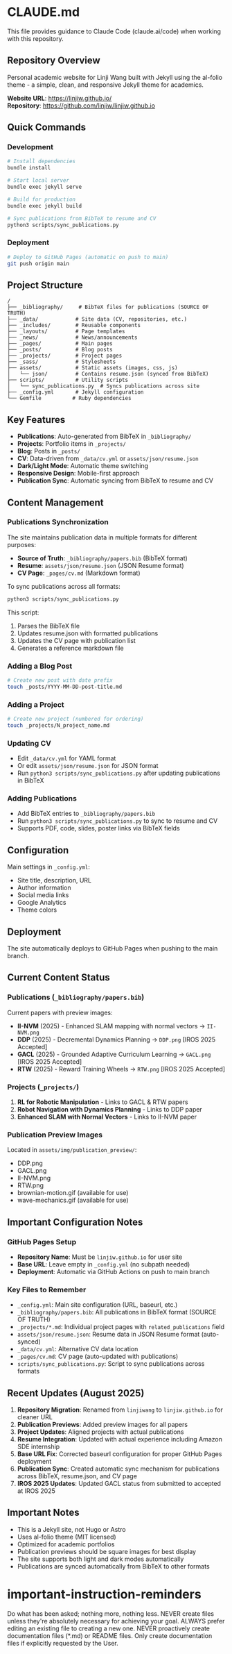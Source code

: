 # CLAUDE.md

This file provides guidance to Claude Code (claude.ai/code) when working with this repository.

## Repository Overview

Personal academic website for Linji Wang built with Jekyll using the al-folio theme - a simple, clean, and responsive Jekyll theme for academics.

**Website URL**: https://linjiw.github.io/  
**Repository**: https://github.com/linjiw/linjiw.github.io

## Quick Commands

### Development
```bash
# Install dependencies
bundle install

# Start local server
bundle exec jekyll serve

# Build for production
bundle exec jekyll build

# Sync publications from BibTeX to resume and CV
python3 scripts/sync_publications.py
```

### Deployment
```bash
# Deploy to GitHub Pages (automatic on push to main)
git push origin main
```

## Project Structure

```
/
├── _bibliography/     # BibTeX files for publications (SOURCE OF TRUTH)
├── _data/            # Site data (CV, repositories, etc.)
├── _includes/        # Reusable components
├── _layouts/         # Page templates
├── _news/            # News/announcements
├── _pages/           # Main pages
├── _posts/           # Blog posts
├── _projects/        # Project pages
├── _sass/            # Stylesheets
├── assets/           # Static assets (images, css, js)
│   └── json/         # Contains resume.json (synced from BibTeX)
├── scripts/          # Utility scripts
│   └── sync_publications.py  # Syncs publications across site
├── _config.yml       # Jekyll configuration
└── Gemfile          # Ruby dependencies
```

## Key Features

- **Publications**: Auto-generated from BibTeX in `_bibliography/`
- **Projects**: Portfolio items in `_projects/`
- **Blog**: Posts in `_posts/`
- **CV**: Data-driven from `_data/cv.yml` or `assets/json/resume.json`
- **Dark/Light Mode**: Automatic theme switching
- **Responsive Design**: Mobile-first approach
- **Publication Sync**: Automatic syncing from BibTeX to resume and CV

## Content Management

### Publications Synchronization

The site maintains publication data in multiple formats for different purposes:
- **Source of Truth**: `_bibliography/papers.bib` (BibTeX format)
- **Resume**: `assets/json/resume.json` (JSON Resume format)
- **CV Page**: `_pages/cv.md` (Markdown format)

To sync publications across all formats:
```bash
python3 scripts/sync_publications.py
```

This script:
1. Parses the BibTeX file
2. Updates resume.json with formatted publications
3. Updates the CV page with publication list
4. Generates a reference markdown file

### Adding a Blog Post
```bash
# Create new post with date prefix
touch _posts/YYYY-MM-DD-post-title.md
```

### Adding a Project
```bash
# Create new project (numbered for ordering)
touch _projects/N_project_name.md
```

### Updating CV
- Edit `_data/cv.yml` for YAML format
- Or edit `assets/json/resume.json` for JSON format
- Run `python3 scripts/sync_publications.py` after updating publications in BibTeX

### Adding Publications
- Add BibTeX entries to `_bibliography/papers.bib`
- Run `python3 scripts/sync_publications.py` to sync to resume and CV
- Supports PDF, code, slides, poster links via BibTeX fields

## Configuration

Main settings in `_config.yml`:
- Site title, description, URL
- Author information
- Social media links
- Google Analytics
- Theme colors

## Deployment

The site automatically deploys to GitHub Pages when pushing to the main branch.

## Current Content Status

### Publications (`_bibliography/papers.bib`)
Current papers with preview images:
- **II-NVM** (2025) - Enhanced SLAM mapping with normal vectors → `II-NVM.png`
- **DDP** (2025) - Decremental Dynamics Planning → `DDP.png` [IROS 2025 Accepted]
- **GACL** (2025) - Grounded Adaptive Curriculum Learning → `GACL.png` [IROS 2025 Accepted]
- **RTW** (2025) - Reward Training Wheels → `RTW.png` [IROS 2025 Accepted]

### Projects (`_projects/`)
1. **RL for Robotic Manipulation** - Links to GACL & RTW papers
2. **Robot Navigation with Dynamics Planning** - Links to DDP paper
3. **Enhanced SLAM with Normal Vectors** - Links to II-NVM paper

### Publication Preview Images
Located in `assets/img/publication_preview/`:
- DDP.png
- GACL.png
- II-NVM.png
- RTW.png
- brownian-motion.gif (available for use)
- wave-mechanics.gif (available for use)

## Important Configuration Notes

### GitHub Pages Setup
- **Repository Name**: Must be `linjiw.github.io` for user site
- **Base URL**: Leave empty in `_config.yml` (no subpath needed)
- **Deployment**: Automatic via GitHub Actions on push to main branch

### Key Files to Remember
- `_config.yml`: Main site configuration (URL, baseurl, etc.)
- `_bibliography/papers.bib`: All publications in BibTeX format (SOURCE OF TRUTH)
- `_projects/*.md`: Individual project pages with `related_publications` field
- `assets/json/resume.json`: Resume data in JSON Resume format (auto-synced)
- `_data/cv.yml`: Alternative CV data location
- `_pages/cv.md`: CV page (auto-updated with publications)
- `scripts/sync_publications.py`: Script to sync publications across formats

## Recent Updates (August 2025)

1. **Repository Migration**: Renamed from `linjiwang` to `linjiw.github.io` for cleaner URL
2. **Publication Previews**: Added preview images for all papers
3. **Project Updates**: Aligned projects with actual publications
4. **Resume Integration**: Updated with actual experience including Amazon SDE internship
5. **Base URL Fix**: Corrected baseurl configuration for proper GitHub Pages deployment
6. **Publication Sync**: Created automatic sync mechanism for publications across BibTeX, resume.json, and CV page
7. **IROS 2025 Updates**: Updated GACL status from submitted to accepted at IROS 2025

## Important Notes

- This is a Jekyll site, not Hugo or Astro
- Uses al-folio theme (MIT licensed)
- Optimized for academic portfolios
- Publication previews should be square images for best display
- The site supports both light and dark modes automatically
- Publications are synced automatically from BibTeX to other formats
# important-instruction-reminders
Do what has been asked; nothing more, nothing less.
NEVER create files unless they're absolutely necessary for achieving your goal.
ALWAYS prefer editing an existing file to creating a new one.
NEVER proactively create documentation files (*.md) or README files. Only create documentation files if explicitly requested by the User.